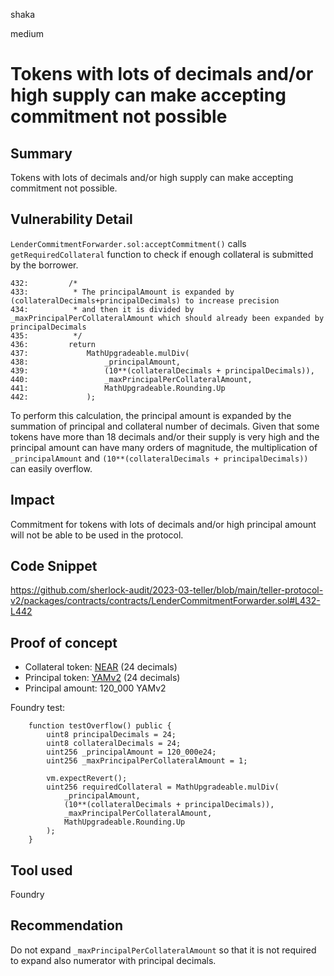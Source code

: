 shaka

medium

# Tokens with lots of decimals and/or high supply can make accepting commitment not possible

## Summary

Tokens with lots of decimals and/or high supply can make accepting commitment not possible.

## Vulnerability Detail

`LenderCommitmentForwarder.sol:acceptCommitment()` calls `getRequiredCollateral` function to check if enough collateral is submitted by the borrower.

```solidity
432:         /*
433:          * The principalAmount is expanded by (collateralDecimals+principalDecimals) to increase precision
434:          * and then it is divided by _maxPrincipalPerCollateralAmount which should already been expanded by principalDecimals
435:          */
436:         return
437:             MathUpgradeable.mulDiv(
438:                 _principalAmount,
439:                 (10**(collateralDecimals + principalDecimals)),
440:                 _maxPrincipalPerCollateralAmount,
441:                 MathUpgradeable.Rounding.Up
442:             );
```

To perform this calculation, the principal amount is expanded by the summation of principal and collateral number of decimals. Given that some tokens have more than 18 decimals and/or their supply is very high and the principal amount can have many orders of magnitude, the multiplication of `_principalAmount` and `(10**(collateralDecimals + principalDecimals))` can easily overflow.

## Impact

Commitment for tokens with lots of decimals and/or high principal amount will not be able to be used in the protocol.

## Code Snippet

https://github.com/sherlock-audit/2023-03-teller/blob/main/teller-protocol-v2/packages/contracts/contracts/LenderCommitmentForwarder.sol#L432-L442

## Proof of concept

- Collateral token: [NEAR](https://etherscan.io/token/0x85f17cf997934a597031b2e18a9ab6ebd4b9f6a4#code) (24 decimals)
- Principal token: [YAMv2](https://etherscan.io/token/0xaba8cac6866b83ae4eec97dd07ed254282f6ad8a#code) (24 decimals)
- Principal amount: 120_000 YAMv2

Foundry test:
```solidity
    function testOverflow() public {
        uint8 principalDecimals = 24;
        uint8 collateralDecimals = 24;
        uint256 _principalAmount = 120_000e24;
        uint256 _maxPrincipalPerCollateralAmount = 1;

        vm.expectRevert();
        uint256 requiredCollateral = MathUpgradeable.mulDiv(
            _principalAmount, 
            (10**(collateralDecimals + principalDecimals)),
            _maxPrincipalPerCollateralAmount,
            MathUpgradeable.Rounding.Up
        );
    }
```

## Tool used

Foundry

## Recommendation

Do not expand `_maxPrincipalPerCollateralAmount` so that it is not required to expand also numerator with principal decimals.